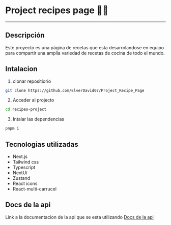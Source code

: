# Project recipes page 🍜🍛

---

## Descripción
Este proyecto es una página de recetas que esta desarrolandose en equipo para compartir una amplia variedad de recetas de cocina de todo el mundo.

## Intalacion

1. clonar repositiorio

```bash
git clone https://github.com/ElverDavid07/Project_Recipe_Page
```

2. Acceder al projecto

```bash
cd recipes-project
```

3. Intalar las dependencias

```bash
pnpm i
```

## Tecnologias utilizadas

- Next.js
- Tailwind css
- Typescript
- NextUi
- Zustand
- React icons
- React-multi-carrucel

## Docs de la api

Link a la documentacion de la api que se esta utilizando [Docs de la api](https://recipes-api-r43i.onrender.com/docs#/)
